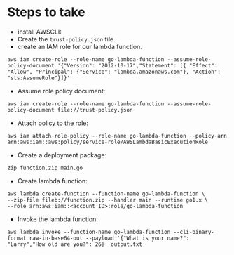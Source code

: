 # Steps to take

- install AWSCLI:
- Create the ```trust-policy.json``` file.
- create an IAM role for our lambda function.
```console
aws iam create-role --role-name go-lambda-function --assume-role-policy-document '{"Version": "2012-10-17","Statement": [{ "Effect": "Allow", "Principal": {"Service": "lambda.amazonaws.com"}, "Action": "sts:AssumeRole"}]}'
```
- Assume role policy document:
```console
aws iam create-role --role-name go-lambda-function --assume-role-policy-document file://trust-policy.json
```
- Attach policy to the role: 
```console
aws iam attach-role-policy --role-name go-lambda-function --policy-arn arn:aws:iam::aws:policy/service-role/AWSLambdaBasicExecutionRole
```
- Create a deployment package:
```console
zip function.zip main.go
```
- Create lambda function:
```console
aws lambda create-function --function-name go-lambda-function \
--zip-file fileb://function.zip --handler main --runtime go1.x \
--role arn:aws:iam::<account_ID>:role/go-lambda-function
```
- Invoke the lambda function:
```console
aws lambda invoke --function-name go-lambda-function --cli-binary-format raw-in-base64-out --payload '{"What is your name?": "Larry","How old are you?": 26}' output.txt
```